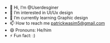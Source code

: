 - 👋 Hi, I’m @Userdesginer
- 👀 I’m interested in UI/Ux design
- 🌱 I’m currently learning Graphic design
- 📫 How to reach me patrickwasim5@gmail.com
- 😄 Pronouns: He/him
- ⚡ Fun fact: :)

